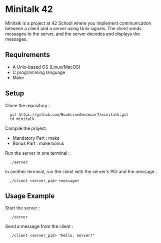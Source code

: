 
# Minitalk 42

Minitalk is a project at 42 School where you implement communication between a client and a server
using Unix signals. The client sends messages to the server, and the server decodes and displays the 
messages.

## Requirements
 * A Unix-based OS (Linux/MacOS)
 * C programming language
 * Make

## Setup
Clone the repository :
```
  git https://github.com/BouhcineAmezouar7/minitalk.git
  cd minitalk
```

Compile the project:
  * Mandatory Part : make
  * Bonus Part : make bonus


Run the server in one terminal :
```
  ./server
```
In another terminal, run the client with the server's PID and the message :
```
  ./client <server_pid> <message>
```

## Usage Example

Start the server :
```
  ./server
```
Send a message from the client :
```
  ./client <server_pid> "Hello, Server!"
```
